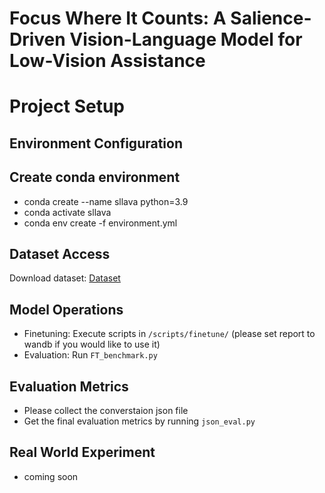 # Focus Where It Counts: A Salience-Driven Vision-Language Model for Low-Vision Assistance

# Project Setup

## Environment Configuration

## Create conda environment 
- conda create --name sllava python=3.9
- conda activate sllava
- conda env create -f environment.yml

## Dataset Access
Download dataset: <a href="https://drive.google.com/file/d/13YiuT3m2K8EP31HJkA9Gmx26AGyBTqpO/view?usp=sharing" target="_blank">Dataset</a>

## Model Operations
- Finetuning: Execute scripts in `/scripts/finetune/` (please set report to wandb if you would like to use it)
- Evaluation: Run `FT_benchmark.py`

## Evaluation Metrics
- Please collect the converstaion json file
- Get the final evaluation metrics by running `json_eval.py`


## Real World Experiment
- coming soon
